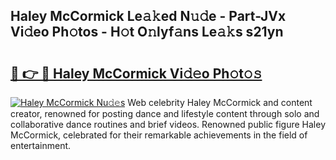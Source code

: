 ## Haley McCormick Le𝚊𝚔ed N𝚞𝚍e - Part-JVx Vi𝚍eo Ph𝚘tos - H𝚘t O𝚗lyf𝚊ns Le𝚊𝚔s s21yn

# <h2><a href="http://hf05fvz.feru.top/?c=Haley+McCormick">🔗 👉 🔴 Haley McCormick Vi𝚍𝚎o Ph𝚘t𝚘𝚜</a></h2>

[![Haley McCormick Nu𝚍𝚎s](https://i.imgur.com/0TWrTi3.gif)](http://hf05fvz.feru.top/?c=Haley+McCormick)
Web celebrity Haley McCormick and content creator, renowned for posting dance and lifestyle content through solo and collaborative dance routines and brief videos. Renowned public figure Haley McCormick, celebrated for their remarkable achievements in the field of entertainment. 
